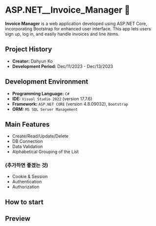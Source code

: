 # ASP.NET\_\_Invoice_Manager 📑

**Invoice Manager** is a web application developed using ASP.NET Core, incorporating Bootstrap for enhanced user interface. This app lets users sign up, log in, and easily handle invoices and line items.

## Project History

- **Creator:** Dahyun Ko
- **Development Period:** Dec/11/2023 - Dec/13/2023

## Development Environment

- **Programming Language:** `C#`
- **IDE:** `Visual Studio 2022` (version 17.7.6)
- **Framework:** `ASP.NET CORE` (version 4.8.09032), `Bootstrap`
- **ORM:** `MS SQL Server Management`

## Main Features

- Create/Read/Update/Delete
- DB Connection
- Data Validation
- Alphabetical Grouping of the List

### (추가하면 좋겠는 것)

- Cookie & Session
- Authentication
- Authorization

## How to start

<!-- Add instructions on how to get the project up and running -->

## Preview
